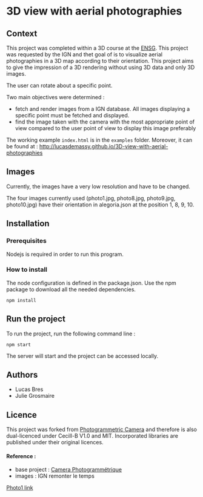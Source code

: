 
# 3D view with aerial photographies

## Context
This project was completed within a 3D course at the [ENSG](http://www.ensg.eu/). This project was requested by the IGN and thet goal of is to visualize aerial photographies in a 3D map according to their orientation. This project aims to give the impression of a 3D rendering without using 3D data and only 3D images.

The user can rotate about a specific point.

Two main objectives were determined :
- fetch and render images from a IGN database. All images displaying a specific point must be fetched and displayed.
- find the image taken with the camera with the most appropriate point of view compared to the user point of view to display this image preferably

The working example `index.html` is in the `examples` folder. Moreover, it can be found at :  http://lucasdemassy.github.io/3D-view-with-aerial-photographies 

## Images
Currently, the images have a very low resolution and have to be changed.

The four images currently used (photo1.jpg, photo8.jpg, photo9.jpg, photo10.jpg) have their orientation in alegoria.json at the position 1, 8, 9, 10.

## Installation

### Prerequisites
Nodejs is required in order to run this program.

### How to install
The node configuration is defined in the package.json. Use the npm package to download all the needed dependencies.
```
npm install
```

## Run the project
To run the project, run the following command line :
```
npm start
```
The server will start and the project can be accessed locally. 

## Authors
- Lucas Bres 
- Julie Grosmaire

## Licence
This project was forked from [Photogrammetric Camera](https://github.com/itownsResearch/photogrammetric-camera) and therefore is also dual-licenced under Cecill-B V1.0 and MIT. Incorporated libraries are published under their original licences.

#### Reference :
- base project : [Camera Photogrammétrique](https://github.com/itownsResearch/photogrammetric-camera)
- images : IGN remonter le temps


[Photo1 link](https://wxs.ign.fr/02eikbvn4qqd6y1g5iiiq8fi/iipsrv.fcgi?FIF=DEMAT.PVA/2314-1701/IGNF_PVA_1-0__1960-09__C2314-1701_1960_CDP1575_0044.jp2&WID=1000&CVT=JPEG)
